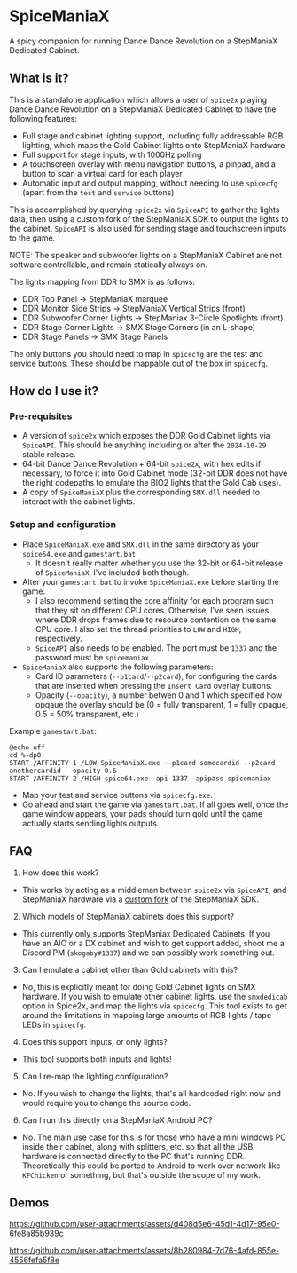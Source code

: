 # SpiceManiaX

A spicy companion for running Dance Dance Revolution on a StepManiaX Dedicated Cabinet.

## What is it?

This is a standalone application which allows a user of `spice2x` playing Dance Dance Revolution on a StepManiaX Dedicated Cabinet to have the following features:

* Full stage and cabinet lighting support, including fully addressable RGB lighting, which maps the Gold Cabinet lights onto StepManiaX hardware
* Full support for stage inputs, with 1000Hz polling
* A touchscreen overlay with menu navigation buttons, a pinpad, and a button to scan a virtual card for each player
* Automatic input and output mapping, without needing to use `spicecfg` (apart from the `test` and `service` buttons)

This is accomplished by querying `spice2x` via `SpiceAPI` to gather the lights data, then using a custom fork of the StepManiaX SDK to output the lights to the cabinet. `SpiceAPI` is also used for sending stage and touchscreen inputs to the game.

NOTE: The speaker and subwoofer lights on a StepManiaX Cabinet are not software controllable, and remain statically always on.

The lights mapping from DDR to SMX is as follows:

* DDR Top Panel -> StepManiaX marquee
* DDR Monitor Side Strips -> StepManiaX Vertical Strips (front)
* DDR Subwoofer Corner Lights -> StepManiax 3-Circle Spotlights (front)
* DDR Stage Corner Lights -> SMX Stage Corners (in an L-shape)
* DDR Stage Panels -> SMX Stage Panels

The only buttons you should need to map in `spicecfg` are the test and service buttons. These should be mappable out of the box in `spicecfg`.

## How do I use it?

### Pre-requisites

* A version of `spice2x` which exposes the DDR Gold Cabinet lights via `SpiceAPI`. This should be anything including or after the `2024-10-29` stable release.
* 64-bit Dance Dance Revolution + 64-bit `spice2x`, with hex edits if necessary, to force it into Gold Cabinet mode (32-bit DDR does not have the right codepaths to emulate the BIO2 lights that the Gold Cab uses).
* A copy of `SpiceManiaX` plus the corresponding `SMX.dll` needed to interact with the cabinet lights.

### Setup and configuration

* Place `SpiceManiaX.exe` and `SMX.dll` in the same directory as your `spice64.exe` and `gamestart.bat`
  * It doesn't really matter whether you use the 32-bit or 64-bit release of `SpiceManiaX`, I've included both though.
* Alter your `gamestart.bat` to invoke `SpiceManiaX.exe` before starting the game.
  * I also recommend setting the core affinity for each program such that they sit on different CPU cores. Otherwise, I've seen issues where DDR drops frames due to resource contention on the same CPU core. I also set the thread priorities to `LOW` and `HIGH`, respectively.
  * `SpiceAPI` also needs to be enabled. The port must be `1337` and the password must be `spicemaniax`.
* `SpiceManiaX` also supports the following parameters:
  * Card ID parameters (`--p1card`/`--p2card`), for configuring the cards that are inserted when pressing the `Insert Card` overlay buttons.
  * Opacity (`--opacity`), a number betwen 0 and 1 which specified how opqaue the overlay should be (0 = fully transparent, 1 = fully opaque, 0.5 = 50% transparent, etc.)

Example `gamestart.bat`:
```
@echo off
cd %~dp0
START /AFFINITY 1 /LOW SpiceManiaX.exe --p1card somecardid --p2card anothercardid --opacity 0.6
START /AFFINITY 2 /HIGH spice64.exe -api 1337 -apipass spicemaniax
```
* Map your test and service buttons via `spicecfg.exe`.
* Go ahead and start the game via `gamestart.bat`. If all goes well, once the game window appears, your pads should turn gold until the game actually starts sending lights outputs.

## FAQ

1. How does this work?
* This works by acting as a middleman between `spice2x` via `SpiceAPI`, and StepManiaX hardware via a [custom fork](https://github.com/skogaby/stepmaniax-sdk) of the StepManiaX SDK.
2. Which models of StepManiaX cabinets does this support?
* This currently only supports StepManiax Dedicated Cabinets. If you have an AIO or a DX cabinet and wish to get support added, shoot me a Discord PM (`skogaby#1337`) and we can possibly work something out.
3. Can I emulate a cabinet other than Gold cabinets with this?
* No, this is explicitly meant for doing Gold Cabinet lights on SMX hardware. If you wish to emulate other cabinet lights, use the `smxdedicab` option in Spice2x, and map the lights via `spicecfg`. This tool exists to get around the limitations in mapping large amounts of RGB lights / tape LEDs in `spicecfg`.
4. Does this support inputs, or only lights?
* This tool supports both inputs and lights!
5. Can I re-map the lighting configuration?
* No. If you wish to change the lights, that's all hardcoded right now and would require you to change the source code.
6. Can I run this directly on a StepManiaX Android PC?
* No. The main use case for this is for those who have a mini windows PC inside their cabinet, along with splitters, etc. so that all the USB hardware is connected directly to the PC that's running DDR. Theoretically this could be ported to Android to work over network like `KFChicken` or something, but that's outside the scope of my work.

## Demos

https://github.com/user-attachments/assets/d408d5e6-45d1-4d17-95e0-6fe8a85b939c

https://github.com/user-attachments/assets/8b280984-7d76-4afd-855e-4556fefa5f8e
